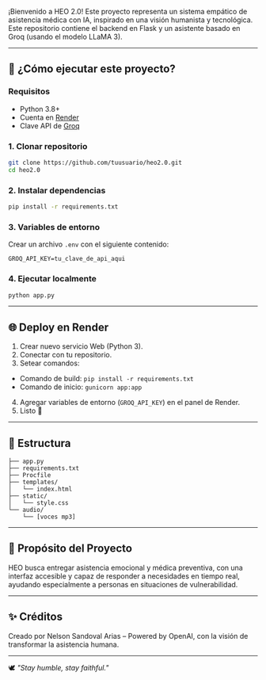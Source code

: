 ¡Bienvenido a HEO 2.0! Este proyecto representa un sistema empático de asistencia médica con IA, inspirado en una visión humanista y tecnológica. Este repositorio contiene el backend en Flask y un asistente basado en Groq (usando el modelo LLaMA 3).

---

## 🚀 ¿Cómo ejecutar este proyecto?

### Requisitos
- Python 3.8+
- Cuenta en [Render](https://render.com)
- Clave API de [Groq](https://console.groq.com)

### 1. Clonar repositorio

```bash
git clone https://github.com/tuusuario/heo2.0.git
cd heo2.0
```

### 2. Instalar dependencias

```bash
pip install -r requirements.txt
```

### 3. Variables de entorno

Crear un archivo `.env` con el siguiente contenido:

```env
GROQ_API_KEY=tu_clave_de_api_aqui
```

### 4. Ejecutar localmente

```bash
python app.py
```

---

## 🌐 Deploy en Render

1. Crear nuevo servicio Web (Python 3).
2. Conectar con tu repositorio.
3. Setear comandos:

- Comando de build: `pip install -r requirements.txt`
- Comando de inicio: `gunicorn app:app`

4. Agregar variables de entorno (`GROQ_API_KEY`) en el panel de Render.
5. Listo 🎉

---

## 📁 Estructura

```
├── app.py
├── requirements.txt
├── Procfile
├── templates/
│   └── index.html
├── static/
│   └── style.css
└── audio/
    └── [voces mp3]
```

---

## 🧠 Propósito del Proyecto

HEO busca entregar asistencia emocional y médica preventiva, con una interfaz accesible y capaz de responder a necesidades en tiempo real, ayudando especialmente a personas en situaciones de vulnerabilidad.

---

## ✨ Créditos

Creado por Nelson Sandoval Arias – Powered by OpenAI, con la visión de transformar la asistencia humana.

---

🕊️ *"Stay humble, stay faithful."*
